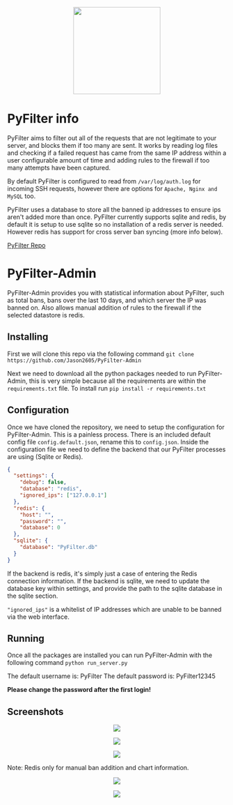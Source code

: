 <p align="center">
  <a href="https://pyfilter.co.uk"><img src="https://pyfilter.co.uk/static/images/Shield.png" width="200"/></a>
</p>

# PyFilter info
PyFilter aims to filter out all of the requests that are not legitimate to your server, and blocks them if too many are sent. It works by reading log files and checking if a failed request has came from the same IP address within a user configurable amount of time and adding rules to the firewall if too many attempts have been captured.

By default PyFilter is configured to read from `/var/log/auth.log` for incoming SSH requests, however there are options for `Apache, Nginx and MySQL` too.

PyFilter uses a database to store all the banned ip addresses to ensure ips aren't added more than once. PyFilter currently supports sqlite and redis, by default it is setup to use sqlite so no installation of a redis server is needed. However redis has support for cross server ban syncing (more info below).

[PyFilter Repo](https://github.com/jason2605/PyFilter)

# PyFilter-Admin

PyFilter-Admin provides you with statistical information about PyFilter, such as total bans, bans over the last 10 days, and which server the IP was banned on. Also allows manual addition of rules to the firewall if the selected datastore is redis.

## Installing

First we will clone this repo via the following command `git clone https://github.com/Jason2605/PyFilter-Admin`

Next we need to download all the python packages needed to run PyFilter-Admin, this is very simple because all the requirements are within the `requirements.txt` file. To install run `pip install -r requirements.txt`

## Configuration

Once we have cloned the repository, we need to setup the configuration for PyFilter-Admin. This is a painless process. There is an included default config file `config.default.json`, rename this to `config.json`. Inside the configuration file we need to define the backend that our PyFilter processes are using (Sqlite or Redis).
```json
{
  "settings": {
    "debug": false,
    "database": "redis",
    "ignored_ips": ["127.0.0.1"]
  },
  "redis": {
    "host": "",
    "password": "",
    "database": 0
  },
  "sqlite": {
    "database": "PyFilter.db"
  }
}
```
If the backend is redis, it's simply just a case of entering the Redis connection information. If the backend is sqlite, we need to update the database key within settings, and provide the path to the sqlite database in the sqlite section.

`"ignored_ips"` is a whitelist of IP addresses which are unable to be banned via the web interface.

## Running

Once all the packages are installed you can run PyFilter-Admin with the following command `python run_server.py`

The default username is: PyFilter
The default password is: PyFilter12345

**Please change the password after the first login!**

## Screenshots

<p align="center">
  <a href="https://pyfilter.co.uk"><img src="https://pyfilter.co.uk/static/images/PyFilter-Admin-Login.png"/></a>
</p>

<p align="center">
  <a href="https://pyfilter.co.uk"><img src="https://pyfilter.co.uk/static/images/PyFilter-Admin.png"/></a>
</p>

<p align="center">
  <a href="https://pyfilter.co.uk"><img src="https://pyfilter.co.uk/static/images/PyFilter-Admin-1.png"/></a>
</p>

Note: Redis only for manual ban addition and chart information.

<p align="center">
  <a href="https://pyfilter.co.uk"><img src="https://pyfilter.co.uk/static/images/PyFilter-Admin-Redis.png"/></a>
</p>

<p align="center">
  <a href="https://pyfilter.co.uk"><img src="https://pyfilter.co.uk/static/images/PyFilter-Chart.png"/></a>
</p>
